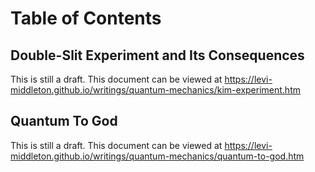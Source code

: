 # Table of Contents

## Double-Slit Experiment and Its Consequences
This is still a draft.
This document can be viewed at https://levi-middleton.github.io/writings/quantum-mechanics/kim-experiment.htm

## Quantum To God
This is still a draft.
This document can be viewed at https://levi-middleton.github.io/writings/quantum-mechanics/quantum-to-god.htm